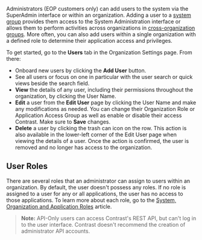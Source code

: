 <!--
title: "Manage Users"
description: "Managing Users in Contrast"
tags: "Admin manage organization configuration TeamServer Users roles permissions API"
-->

Administrators (EOP customers only) can add users to the system via the SuperAdmin interface or within an organization. Adding a user to a [system group](admin-manageorgs.html#access) provides them access to the System Administration interface or allows them to perform activities across organizations in [cross-organization groups](admin-manageorgs.html#crossorg). More often, you can also add users within a single organization with a defined role to determine their application access and privileges.

To get started, go to the **Users** tab in the Organization Settings page. From there:

* Onboard new users by clicking the **Add User** button.
* See all users or focus on one in particular with the user search or quick views beside the search field.
* **View** the details of any user, including their permissions throughout the organization, by clicking the User Name.
* **Edit** a user from the **Edit User** page by clicking the User Name and make any modifications as needed. You can change their Organization Role or Application Access Group as well as enable or disable their access Contrast. Make sure to **Save** changes.
* **Delete** a user by clicking the trash can icon on the row. This action is also available in the lower-left corner of the Edit User page when viewing the details of a user. Once the action is confirmed, the user is removed and no longer has access to the organization. 

## User Roles
There are several roles that an administrator can assign to users within an organization. By default, the user doesn't possess any roles. If no role is assigned to a user for any or all applications, the user has no access to those applications. To learn more about each role, go to the [System, Organization and Application Roles](admin-manageorgsroleperm.html#roles) article. 

> **Note:** API-Only users can access Contrast's REST API, but can't log in to the user interface. Contrast doesn't recommend the creation of administrator API accounts.


